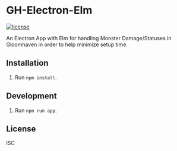 # GH-Electron-Elm
[![license][license-image]][license-url]

An Electron App with Elm for handling Monster Damage/Statuses in Gloomhaven in order to help minimize setup time.

## Installation

1. Run `npm install`.

## Development

1. Run `npm run app`.

## License

ISC

[license-image]: https://img.shields.io/badge/license-ISC-blue.svg
[license-url]: https://github.com/nirgn975/Elmctron/blob/master/LICENSE
